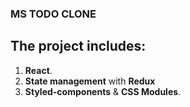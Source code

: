 ### MS TODO CLONE

## The project includes:

1. **React**.
2. **State management** with **Redux**
3. **Styled-components** & **CSS Modules**.
